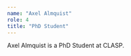 ```yaml
---
name: "Axel Almquist"
role: 4 
title: "PhD Student"
---
```

Axel Almquist is a PhD Student at CLASP.
